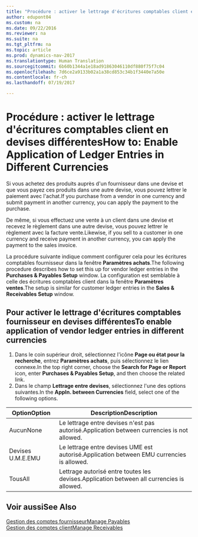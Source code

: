 ```yaml
---
title: "Procédure : activer le lettrage d'écritures comptables client en devises différentes"
author: edupont04
ms.custom: na
ms.date: 09/22/2016
ms.reviewer: na
ms.suite: na
ms.tgt_pltfrm: na
ms.topic: article
ms.prod: dynamics-nav-2017
ms.translationtype: Human Translation
ms.sourcegitcommit: 6b60b1344a1e18ad91863046110df880f75f7c04
ms.openlocfilehash: 7d6ce2a9133b02a1a38cd853c34b1f3440e7a50e
ms.contentlocale: fr-ch
ms.lasthandoff: 07/19/2017

---
```


# <a name="how-to-enable-application-of-ledger-entries-in-different-currencies"></a><span data-ttu-id="0691a-102">Procédure : activer le lettrage d'écritures comptables client en devises différentes</span><span class="sxs-lookup"><span data-stu-id="0691a-102">How to: Enable Application of Ledger Entries in Different Currencies</span></span>
<span data-ttu-id="0691a-103">Si vous achetez des produits auprès d'un fournisseur dans une devise et que vous payez ces produits dans une autre devise, vous pouvez lettrer le paiement avec l'achat.</span><span class="sxs-lookup"><span data-stu-id="0691a-103">If you purchase from a vendor in one currency and submit payment in another currency, you can apply the payment to the purchase.</span></span>

<span data-ttu-id="0691a-104">De même, si vous effectuez une vente à un client dans une devise et recevez le règlement dans une autre devise, vous pouvez lettrer le règlement avec la facture vente.</span><span class="sxs-lookup"><span data-stu-id="0691a-104">Likewise, if you sell to a customer in one currency and receive payment in another currency, you can apply the payment to the sales invoice.</span></span>

<span data-ttu-id="0691a-105">La procédure suivante indique comment configurer cela pour les écritures comptables fournisseur dans la fenêtre **Paramètres achats**.</span><span class="sxs-lookup"><span data-stu-id="0691a-105">The following procedure describes how to set this up for vendor ledger entries in the **Purchases & Payables Setup** window.</span></span> <span data-ttu-id="0691a-106">La configuration est semblable à celle des écritures comptables client dans la fenêtre **Paramètres ventes**.</span><span class="sxs-lookup"><span data-stu-id="0691a-106">The setup is similar for customer ledger entries in the **Sales & Receivables Setup** window.</span></span>

## <a name="to-enable-application-of-vendor-ledger-entries-in-different-currencies"></a><span data-ttu-id="0691a-107">Pour activer le lettrage d'écritures comptables fournisseur en devises différentes</span><span class="sxs-lookup"><span data-stu-id="0691a-107">To enable application of vendor ledger entries in different currencies</span></span>
1. <span data-ttu-id="0691a-108">Dans le coin supérieur droit, sélectionnez l'icône **Page ou état pour la recherche**, entrez **Paramètres achats**, puis sélectionnez le lien connexe.</span><span class="sxs-lookup"><span data-stu-id="0691a-108">In the top right corner, choose the **Search for Page or Report** icon, enter **Purchases & Payables Setup**, and then choose the related link.</span></span>
2. <span data-ttu-id="0691a-109">Dans le champ **Lettrage entre devises**, sélectionnez l'une des options suivantes.</span><span class="sxs-lookup"><span data-stu-id="0691a-109">In the **Appln. between Currencies** field, select one of the following options.</span></span>

|<span data-ttu-id="0691a-110">Option</span><span class="sxs-lookup"><span data-stu-id="0691a-110">Option</span></span> |<span data-ttu-id="0691a-111">Description</span><span class="sxs-lookup"><span data-stu-id="0691a-111">Description</span></span> |
|-------|------------|
|<span data-ttu-id="0691a-112">Aucun</span><span class="sxs-lookup"><span data-stu-id="0691a-112">None</span></span>|<span data-ttu-id="0691a-113">Le lettrage entre devises n'est pas autorisé.</span><span class="sxs-lookup"><span data-stu-id="0691a-113">Application between currencies is not allowed.</span></span>|
|<span data-ttu-id="0691a-114">Devises U.M.E.</span><span class="sxs-lookup"><span data-stu-id="0691a-114">EMU</span></span>|<span data-ttu-id="0691a-115">Le lettrage entre devises UME est autorisé.</span><span class="sxs-lookup"><span data-stu-id="0691a-115">Application between EMU currencies is allowed.</span></span>|
|<span data-ttu-id="0691a-116">Tous</span><span class="sxs-lookup"><span data-stu-id="0691a-116">All</span></span>|<span data-ttu-id="0691a-117">Lettrage autorisé entre toutes les devises.</span><span class="sxs-lookup"><span data-stu-id="0691a-117">Application between all currencies is allowed.</span></span>

## <a name="see-also"></a><span data-ttu-id="0691a-118">Voir aussi</span><span class="sxs-lookup"><span data-stu-id="0691a-118">See Also</span></span>  
[<span data-ttu-id="0691a-119">Gestion des comptes fournisseur</span><span class="sxs-lookup"><span data-stu-id="0691a-119">Manage Payables</span></span>](payables-manage-payables.md)  
[<span data-ttu-id="0691a-120">Gestion des comptes client</span><span class="sxs-lookup"><span data-stu-id="0691a-120">Manage Receivables</span></span>](receivables-manage-receivables.md)

